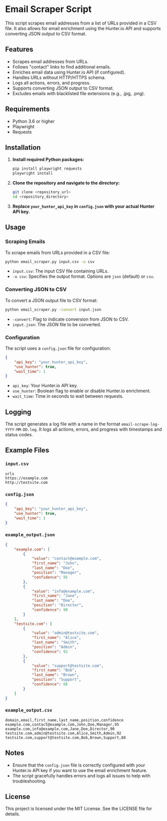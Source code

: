 
# Email Scraper Script

This script scrapes email addresses from a list of URLs provided in a CSV file. It also allows for email enrichment using the Hunter.io API and supports converting JSON output to CSV format.

## Features

- Scrapes email addresses from URLs.
- Follows "contact" links to find additional emails.
- Enriches email data using Hunter.io API (if configured).
- Handles URLs without HTTP/HTTPS schema.
- Logs all actions, errors, and progress.
- Supports converting JSON output to CSV format.
- Excludes emails with blacklisted file extensions (e.g., .jpg, .png).

## Requirements

- Python 3.6 or higher
- Playwright
- Requests

## Installation

1. **Install required Python packages:**
    ```sh
    pip install playwright requests
    playwright install
    ```

2. **Clone the repository and navigate to the directory:**
    ```sh
    git clone <repository_url>
    cd <repository_directory>
    ```

3. **Replace `your_hunter_api_key` in `config.json` with your actual Hunter API key.**

## Usage

### Scraping Emails

To scrape emails from URLs provided in a CSV file:

```sh
python email_scraper.py input.csv -o csv
```

- `input.csv`: The input CSV file containing URLs.
- `-o csv`: Specifies the output format. Options are `json` (default) or `csv`.

### Converting JSON to CSV

To convert a JSON output file to CSV format:

```sh
python email_scraper.py -convert input.json
```

- `-convert`: Flag to indicate conversion from JSON to CSV.
- `input.json`: The JSON file to be converted.

### Configuration

The script uses a `config.json` file for configuration:

```json
{
    "api_key": "your_hunter_api_key",
    "use_hunter": true,
    "wait_time": 1
}
```

- `api_key`: Your Hunter.io API key.
- `use_hunter`: Boolean flag to enable or disable Hunter.io enrichment.
- `wait_time`: Time in seconds to wait between requests.

## Logging

The script generates a log file with a name in the format `email-scrape-log-YYYY-MM-DD.log`. It logs all actions, errors, and progress with timestamps and status codes.

## Example Files

### `input.csv`
```csv
urls
https://example.com
http://testsite.com
```

### `config.json`
```json
{
    "api_key": "your_hunter_api_key",
    "use_hunter": true,
    "wait_time": 1
}
```

### `example_output.json`
```json
{
    "example.com": [
        {
            "value": "contact@example.com",
            "first_name": "John",
            "last_name": "Doe",
            "position": "Manager",
            "confidence": 95
        },
        {
            "value": "info@example.com",
            "first_name": "Jane",
            "last_name": "Doe",
            "position": "Director",
            "confidence": 90
        }
    ],
    "testsite.com": [
        {
            "value": "admin@testsite.com",
            "first_name": "Alice",
            "last_name": "Smith",
            "position": "Admin",
            "confidence": 92
        },
        {
            "value": "support@testsite.com",
            "first_name": "Bob",
            "last_name": "Brown",
            "position": "Support",
            "confidence": 88
        }
    ]
}
```

### `example_output.csv`
```csv
domain,email,first_name,last_name,position,confidence
example.com,contact@example.com,John,Doe,Manager,95
example.com,info@example.com,Jane,Doe,Director,90
testsite.com,admin@testsite.com,Alice,Smith,Admin,92
testsite.com,support@testsite.com,Bob,Brown,Support,88
```

## Notes

- Ensure that the `config.json` file is correctly configured with your Hunter.io API key if you want to use the email enrichment feature.
- The script gracefully handles errors and logs all issues to help with troubleshooting.

## License

This project is licensed under the MIT License. See the LICENSE file for details.
